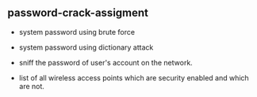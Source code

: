 ## password-crack-assigment
- system password using brute force
- system password using dictionary attack

- sniff the password of user's account on the network.
- list of all wireless access points which are security enabled and which are not.
